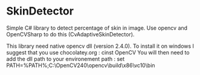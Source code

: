 SkinDetector
============

Simple C# library to detect percentage of skin in image. Use opencv and OpenCVSharp to do this (CvAdaptiveSkinDetector).

This library need native opencv dll (version 2.4.0). To install it on windows I suggest that you use chocolatey.org : 
cinst OpenCV
You will then need to add the dll path to your environement path :
set PATH=%PATH%;C:\OpenCV240\opencv\build\x86\vc10\bin